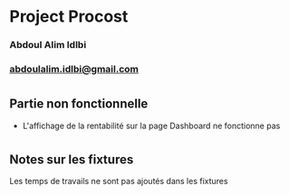 # Project Procost

### Abdoul Alim Idlbi
### abdoulalim.idlbi@gmail.com


# #

## Partie non fonctionnelle

- L'affichage de la rentabilité sur la page Dashboard ne fonctionne pas

# #

## Notes sur les fixtures

Les temps de travails ne sont pas ajoutés dans les fixtures

# #
